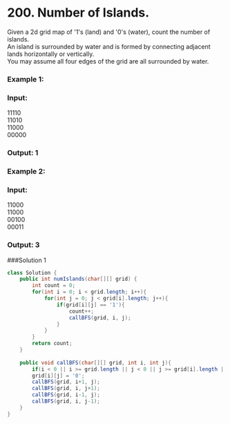 # 200. Number of Islands.
Given a 2d grid map of '1's (land) and '0's (water), count the number of islands.     
An island is surrounded by water and is formed by connecting adjacent lands horizontally or vertically.      
You may assume all four edges of the grid are all surrounded by water.     

### Example 1:      
### Input:
11110    
11010    
11000    
00000    
### Output: 1

### Example 2:
### Input:
11000      
11000    
00100    
00011    
### Output: 3

###Solution 1
```java
class Solution {
    public int numIslands(char[][] grid) {
        int count = 0;
        for(int i = 0; i < grid.length; i++){
            for(int j = 0; j < grid[i].length; j++){
                if(grid[i][j] == '1'){
                    count++;
                    callBFS(grid, i, j);
                }
            }
        }
        return count;
    }
    
    public void callBFS(char[][] grid, int i, int j){
        if(i < 0 || i >= grid.length || j < 0 || j >= grid[i].length || grid[i][j] == '0') return;
        grid[i][j] = '0';
        callBFS(grid, i+1, j);
        callBFS(grid, i, j+1);
        callBFS(grid, i-1, j);
        callBFS(grid, i, j-1);
    }
}
```

